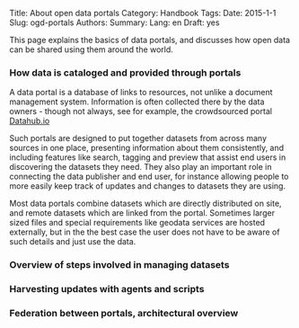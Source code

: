 Title: About open data portals
Category: Handbook
Tags:
Date: 2015-1-1
Slug: ogd-portals
Authors:
Summary:
Lang: en
Draft: yes

This page explains the basics of data portals, and discusses how open data can be shared using them around the world.

### How data is cataloged and provided through portals

A data portal is a database of links to resources, not unlike a document management system. Information is often collected there by the data owners - though not always, see for example, the crowdsourced portal [Datahub.io](http://datahub.io)

Such portals are designed to put together datasets from across many sources in one place, presenting information about them consistently, and including features like search, tagging and preview that assist end users in discovering the datasets they need. They also play an important role in connecting the data publisher and end user, for instance allowing people to more easily keep track of updates and changes to datasets they are using.

Most data portals combine datasets which are directly distributed on site, and remote datasets which are linked from the portal. Sometimes larger sized files and special requirements like geodata services are hosted externally, but in the the best case the user does not have to be aware of such details and just use the data.

### Overview of steps involved in managing datasets

### Harvesting updates with agents and scripts

### Federation between portals, architectural overview
